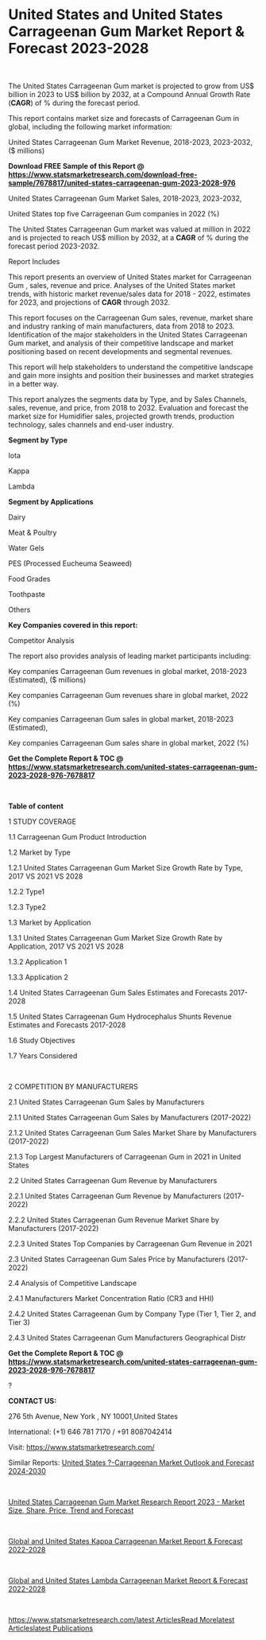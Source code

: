 <h1>United States and United States Carrageenan Gum Market Report & Forecast 2023-2028</h1><br/><p>The United States Carrageenan Gum market is projected to grow from US$ billion in 2023 to US$ billion by 2032, at a Compound Annual Growth Rate (<strong>CAGR</strong>) of % during the forecast period.</p>
 
 
 
 <p>This report contains market size and forecasts of Carrageenan Gum in global, including the following market information:</p>
 
 
 
 <p>United States Carrageenan Gum Market Revenue, 2018-2023, 2023-2032, ($ millions)</p>
 
 
 
 <p><strong>Download FREE Sample of this Report @ <a href="https://www.statsmarketresearch.com/download-free-sample/7678817/united-states-carrageenan-gum-2023-2028-976">https://www.statsmarketresearch.com/download-free-sample/7678817/united-states-carrageenan-gum-2023-2028-976</a></strong></p>
 
 
 
 <p>United States Carrageenan Gum Market Sales, 2018-2023, 2023-2032,</p>
 
 
 
 <p>United States top five Carrageenan Gum companies in 2022 (%)</p>
 
 
 
 <p>The United States Carrageenan Gum market was valued at million in 2022 and is projected to reach US$ million by 2032, at a <strong>CAGR</strong> of % during the forecast period 2023-2032.</p>
 
 
 
 <p>Report Includes</p>
 
 
 
 <p>This report presents an overview of United States market for Carrageenan Gum , sales, revenue and price. Analyses of the United States market trends, with historic market revenue/sales data for 2018 - 2022, estimates for 2023, and projections of <strong>CAGR</strong> through 2032.</p>
 
 
 
 <p>This report focuses on the Carrageenan Gum sales, revenue, market share and industry ranking of main manufacturers, data from 2018 to 2023. Identification of the major stakeholders in the United States Carrageenan Gum market, and analysis of their competitive landscape and market positioning based on recent developments and segmental revenues.</p>
 
 
 
 <p>This report will help stakeholders to understand the competitive landscape and gain more insights and position their businesses and market strategies in a better way.</p>
 
 
 
 <p>This report analyzes the segments data by Type, and by Sales Channels, sales, revenue, and price, from 2018 to 2032. Evaluation and forecast the market size for Humidifier sales, projected growth trends, production technology, sales channels and end-user industry.</p>
 
 
 
 <p><strong>Segment by Type</strong></p>
 
 
 
 <p>Iota</p>
 
 
 
 <p>Kappa</p>
 
 
 
 <p>Lambda</p>
 
 
 
 <p><strong>Segment <strong><strong>by Applications</strong></strong></strong></p>
 
 
 
 <p>Dairy</p>
 
 
 
 <p>Meat & Poultry</p>
 
 
 
 <p>Water Gels</p>
 
 
 
 <p>PES (Processed Eucheuma Seaweed)</p>
 
 
 
 <p>Food Grades</p>
 
 
 
 <p>Toothpaste</p>
 
 
 
 <p>Others</p>
 
 
 
 <p><strong>Key Companies covered in this report:</strong></p>
 
 
 
 <p>Competitor Analysis</p>
 
 
 
 <p>The report also provides analysis of leading market participants including:</p>
 
 
 
 <p>Key companies Carrageenan Gum revenues in global market, 2018-2023 (Estimated), ($ millions)</p>
 
 
 
 <p>Key companies Carrageenan Gum revenues share in global market, 2022 (%)</p>
 
 
 
 <p>Key companies Carrageenan Gum sales in global market, 2018-2023 (Estimated),</p>
 
 
 
 <p>Key companies Carrageenan Gum sales share in global market, 2022 (%)</p>
 
 
 
 <div><b>Get the Complete Report & TOC @ <a href="https://www.statsmarketresearch.com/united-states-carrageenan-gum-2023-2028-976-7678817">https://www.statsmarketresearch.com/united-states-carrageenan-gum-2023-2028-976-7678817</a></b></div>
 
 
 
 <p><br />
 
 <b>Table of content</b></p>
 
 
 
 <p>1 STUDY COVERAGE<br />
 
 1.1 Carrageenan Gum Product Introduction<br />
 
 1.2 Market by Type<br />
 
 1.2.1 United States Carrageenan Gum Market Size Growth Rate by Type, 2017 VS 2021 VS 2028<br />
 
 1.2.2 Type1<br />
 
 1.2.3 Type2<br />
 
 1.3 Market by Application<br />
 
 1.3.1 United States Carrageenan Gum Market Size Growth Rate by Application, 2017 VS 2021 VS 2028<br />
 
 1.3.2 Application 1<br />
 
 1.3.3 Application 2<br />
 
 1.4 United States Carrageenan Gum Sales Estimates and Forecasts 2017-2028<br />
 
 1.5 United States Carrageenan Gum Hydrocephalus Shunts Revenue Estimates and Forecasts 2017-2028<br />
 
 1.6 Study Objectives<br />
 
 1.7 Years Considered<br />
 
 <br />
 
 2 COMPETITION BY MANUFACTURERS<br />
 
 2.1 United States Carrageenan Gum Sales by Manufacturers<br />
 
 2.1.1 United States Carrageenan Gum Sales by Manufacturers (2017-2022)<br />
 
 2.1.2 United States Carrageenan Gum Sales Market Share by Manufacturers (2017-2022)<br />
 
 2.1.3 Top Largest Manufacturers of Carrageenan Gum in 2021 in United States<br />
 
 2.2 United States Carrageenan Gum Revenue by Manufacturers<br />
 
 2.2.1 United States Carrageenan Gum Revenue by Manufacturers (2017-2022)<br />
 
 2.2.2 United States Carrageenan Gum Revenue Market Share by Manufacturers (2017-2022)<br />
 
 2.2.3 United States Top Companies by Carrageenan Gum Revenue in 2021<br />
 
 2.3 United States Carrageenan Gum Sales Price by Manufacturers (2017-2022)<br />
 
 2.4 Analysis of Competitive Landscape<br />
 
 2.4.1 Manufacturers Market Concentration Ratio (CR3 and HHI)<br />
 
 2.4.2 United States Carrageenan Gum by Company Type (Tier 1, Tier 2, and Tier 3)<br />
 
 2.4.3 United States Carrageenan Gum Manufacturers Geographical Distr</p>
 
 
 
 <div><b>Get the Complete Report & TOC @ <a href="https://www.statsmarketresearch.com/united-states-carrageenan-gum-2023-2028-976-7678817">https://www.statsmarketresearch.com/united-states-carrageenan-gum-2023-2028-976-7678817</a></b></div>
 
 
 
 <p>? </p>
 
 
 
 <p><b>CONTACT US:</b><br />
 
 276 5th Avenue, New York , NY 10001,United States<br />
 
 International: (+1) 646 781 7170 / +91 8087042414<br />
 
 Visit: <a href="https://www.statsmarketresearch.com/">https://www.statsmarketresearch.com/</a><br />
 
 Similar Reports: <a href="https://www.statsmarketresearch.com/united-states-carrageenan-gum-2023-2028-976-7678817">United States ?-Carrageenan Market Outlook and Forecast 2024-2030</a><br />
 
 <br />
 
 <a href="https://www.statsmarketresearch.com/united-states-carrageenan-gum-2023-2028-976-7678817">United States Carrageenan Gum Market Research Report 2023 - Market Size, Share, Price, Trend and Forecast</a><br />
 
 <br />
 
 <a href="https://www.statsmarketresearch.com/united-states-carrageenan-gum-2023-2028-976-7678817">Global and United States Kappa Carrageenan Market Report & Forecast 2022-2028</a><br />
 
 <br />
 
 <a href="https://www.statsmarketresearch.com/united-states-carrageenan-gum-2023-2028-976-7678817">Global and United States Lambda Carrageenan Market Report & Forecast 2022-2028</a><br />
 
 <br />
 
 <a href="https://gyeongbokgung.com">https://www.statsmarketresearch.com/</a><a href="https://hallyeomaritime.com">latest Articles</a><a href="https://jingwansa.com">Read More</a><a href="https://nguoiviet.jp/">latest Articles</a><a href="https://www.intelmarketresearch.com/">latest Publications</a></p>